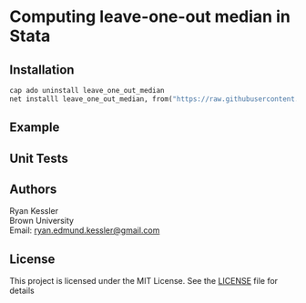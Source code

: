# Computing leave-one-out median in Stata


## Installation 

```stata
cap ado uninstall leave_one_out_median
net installl leave_one_out_median, from("https://raw.githubusercontent.com/ryanedmundkessler/leave_one_out_median/master/ado/")
```

## Example


## Unit Tests


## Authors 

Ryan Kessler
<br>Brown University
<br>Email: ryan.edmund.kessler@gmail.com

## License

This project is licensed under the MIT License. See the [LICENSE](LICENSE) file for details
